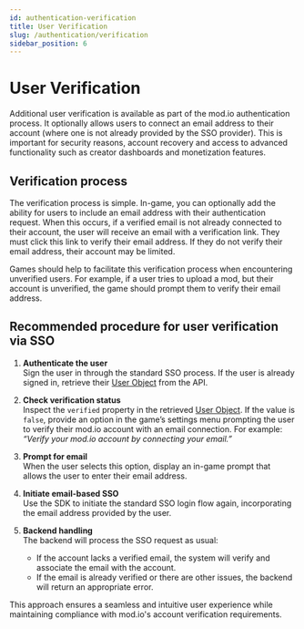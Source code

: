 ```yaml
---
id: authentication-verification
title: User Verification
slug: /authentication/verification
sidebar_position: 6
---
```


# User Verification

Additional user verification is available as part of the mod.io authentication process. It optionally allows users to connect an email address to their account (where one is not already provided by the SSO provider). This is important for security reasons, account recovery and access to advanced functionality such as creator dashboards and monetization features.

## Verification process

The verification process is simple. In-game, you can optionally add the ability for users to include an email address with their authentication request. When this occurs, if a verified email is not already connected to their account, the user will receive an email with a verification link. They must click this link to verify their email address. If they do not verify their email address, their account may be limited.

Games should help to facilitate this verification process when encountering unverified users. For example, if a user tries to upload a mod, but their account is unverified, the game should prompt them to verify their email address.

## Recommended procedure for user verification via SSO

1. **Authenticate the user**  
   Sign the user in through the standard SSO process. If the user is already signed in, retrieve their [User Object](/restapi/docs/schemas/user-object) from the API.

2. **Check verification status**  
   Inspect the `verified` property in the retrieved [User Object](/restapi/docs/schemas/user-object). If the value is `false`, provide an option in the game’s settings menu prompting the user to verify their mod.io account with an email connection. For example: *“Verify your mod.io account by connecting your email.”*

3. **Prompt for email**  
   When the user selects this option, display an in-game prompt that allows the user to enter their email address.

4. **Initiate email-based SSO**  
   Use the SDK to initiate the standard SSO login flow again, incorporating the email address provided by the user.

5. **Backend handling**  
   The backend will process the SSO request as usual:
    - If the account lacks a verified email, the system will verify and associate the email with the account.
    - If the email is already verified or there are other issues, the backend will return an appropriate error.

This approach ensures a seamless and intuitive user experience while maintaining compliance with mod.io's account verification requirements.